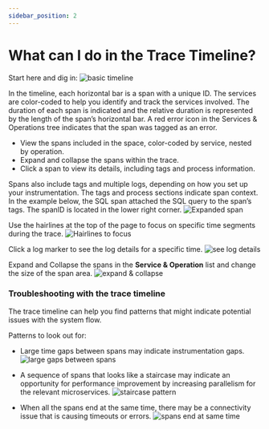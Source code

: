 ```yaml
---
sidebar_position: 2
---
```



# What can I do in the Trace Timeline?

Start here and dig in: 
![basic timeline](https://dytvr9ot2sszz.cloudfront.net/logz-docs/distributed-tracing/timeline1.png)

In the timeline, each horizontal bar is a span with a unique ID. The services are color-coded to help you identify and track the services involved. The duration of each span is indicated and the relative duration is represented by the length of the span’s horizontal bar. A red error icon in the Services & Operations tree indicates that the span was tagged as an error. 

* View the spans included in the space, color-coded by service, nested by operation.
* Expand and collapse the spans within the trace.
* Click a span to view its details, including tags and process information.


Spans also include tags and multiple logs, depending on how you set up your instrumentation. The tags and process sections indicate span context.   In the example below, the SQL span attached the SQL query to the span’s tags. The spanID is located in the lower right corner. 
    ![Expanded span](https://dytvr9ot2sszz.cloudfront.net/logz-docs/distributed-tracing/span_expand.png)

Use the hairlines at the top of the page to focus on specific time segments during the trace.
    ![Hairlines to focus](https://dytvr9ot2sszz.cloudfront.net/logz-docs/distributed-tracing/dist_tr-timeline-hairs.png)

Click a log marker to see the log details for a specific time. 
    ![see log details](https://dytvr9ot2sszz.cloudfront.net/logz-docs/distributed-tracing/span_log_details.png)

Expand and Collapse the spans in the **Service & Operation** list and change the size of the span area. 
    ![expand & collapse](https://dytvr9ot2sszz.cloudfront.net/logz-docs/distributed-tracing/expand_collapse_list.png)

### Troubleshooting with the trace timeline

The trace timeline can help you find patterns that might indicate potential issues with the system flow.

Patterns to look out for:

- Large time gaps between spans may indicate instrumentation gaps. ![large gaps between spans](https://dytvr9ot2sszz.cloudfront.net/logz-docs/distributed-tracing/large_gaps.png)

- A sequence of spans that looks like a staircase may indicate an opportunity for performance improvement by increasing parallelism for the relevant microservices. ![staircase pattern](https://dytvr9ot2sszz.cloudfront.net/logz-docs/distributed-tracing/staircase_spans.png)

- When all the spans end at the same time, there may be a connectivity issue that is causing timeouts or errors. ![spans end at same time](https://dytvr9ot2sszz.cloudfront.net/logz-docs/distributed-tracing/spans_end_together.png)

